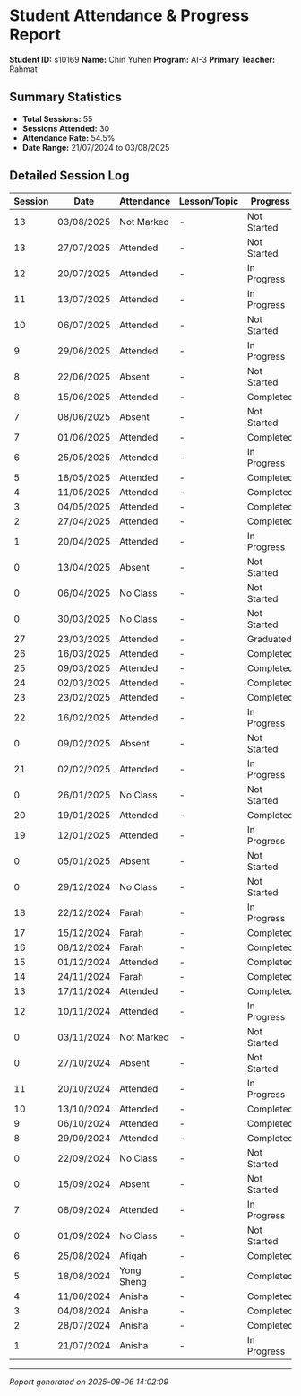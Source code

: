 # Student Attendance & Progress Report

**Student ID:** s10169
**Name:** Chin Yuhen
**Program:** AI-3
**Primary Teacher:** Rahmat

## Summary Statistics
- **Total Sessions:** 55
- **Sessions Attended:** 30
- **Attendance Rate:** 54.5%
- **Date Range:** 21/07/2024 to 03/08/2025

## Detailed Session Log

| Session | Date | Attendance | Lesson/Topic | Progress |
|---------|------|------------|--------------|----------|
| 13 | 03/08/2025 | Not Marked | - | Not Started |
| 13 | 27/07/2025 | Attended | - | Not Started |
| 12 | 20/07/2025 | Attended | - | In Progress |
| 11 | 13/07/2025 | Attended | - | In Progress |
| 10 | 06/07/2025 | Attended | - | Not Started |
| 9 | 29/06/2025 | Attended | - | In Progress |
| 8 | 22/06/2025 | Absent | - | Not Started |
| 8 | 15/06/2025 | Attended | - | Completed |
| 7 | 08/06/2025 | Absent | - | Not Started |
| 7 | 01/06/2025 | Attended | - | Completed |
| 6 | 25/05/2025 | Attended | - | In Progress |
| 5 | 18/05/2025 | Attended | - | Completed |
| 4 | 11/05/2025 | Attended | - | Completed |
| 3 | 04/05/2025 | Attended | - | Completed |
| 2 | 27/04/2025 | Attended | - | Completed |
| 1 | 20/04/2025 | Attended | - | In Progress |
| 0 | 13/04/2025 | Absent | - | Not Started |
| 0 | 06/04/2025 | No Class | - | Not Started |
| 0 | 30/03/2025 | No Class | - | Not Started |
| 27 | 23/03/2025 | Attended | - | Graduated |
| 26 | 16/03/2025 | Attended | - | Completed |
| 25 | 09/03/2025 | Attended | - | Completed |
| 24 | 02/03/2025 | Attended | - | Completed |
| 23 | 23/02/2025 | Attended | - | Completed |
| 22 | 16/02/2025 | Attended | - | In Progress |
| 0 | 09/02/2025 | Absent | - | Not Started |
| 21 | 02/02/2025 | Attended | - | In Progress |
| 0 | 26/01/2025 | No Class | - | Not Started |
| 20 | 19/01/2025 | Attended | - | Completed |
| 19 | 12/01/2025 | Attended | - | In Progress |
| 0 | 05/01/2025 | Absent | - | Not Started |
| 0 | 29/12/2024 | No Class | - | Not Started |
| 18 | 22/12/2024 | Farah | - | In Progress |
| 17 | 15/12/2024 | Farah | - | Completed |
| 16 | 08/12/2024 | Farah | - | Completed |
| 15 | 01/12/2024 | Attended | - | Completed |
| 14 | 24/11/2024 | Farah | - | Completed |
| 13 | 17/11/2024 | Attended | - | Completed |
| 12 | 10/11/2024 | Attended | - | In Progress |
| 0 | 03/11/2024 | Not Marked | - | Not Started |
| 0 | 27/10/2024 | Absent | - | Not Started |
| 11 | 20/10/2024 | Attended | - | In Progress |
| 10 | 13/10/2024 | Attended | - | Completed |
| 9 | 06/10/2024 | Attended | - | Completed |
| 8 | 29/09/2024 | Attended | - | Completed |
| 0 | 22/09/2024 | No Class | - | Not Started |
| 0 | 15/09/2024 | Absent | - | Not Started |
| 7 | 08/09/2024 | Attended | - | In Progress |
| 0 | 01/09/2024 | No Class | - | Not Started |
| 6 | 25/08/2024 | Afiqah | - | Completed |
| 5 | 18/08/2024 | Yong Sheng | - | Completed |
| 4 | 11/08/2024 | Anisha | - | Completed |
| 3 | 04/08/2024 | Anisha | - | Completed |
| 2 | 28/07/2024 | Anisha | - | Completed |
| 1 | 21/07/2024 | Anisha | - | In Progress |

---
*Report generated on 2025-08-06 14:02:09*
